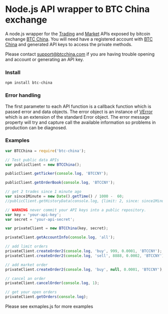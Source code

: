 Node.js API wrapper to BTC China exchange
===============

A node.js wrapper for the [Trading](http://btcchina.org/api-trade-documentation-en#trade_api_authentication) and [Market](http://btcchina.org/api-market-data-documentation-en) APIs exposed by bitcoin exchange [BTC China](https://www.btcchina.com).
You will need have a registered account with [BTC China](https://www.btcchina.com) and generated API keys to access the private methods.

Please contact support@btcchina.com if you are having trouble opening and account or generating an API key.

### Install

`npm install btc-china`

### Error handling
The first parameter to each API function is a callback function which is passed error and data objects.
The error object is an instance of [VError](https://github.com/davepacheco/node-verror) which is an extension of the standard Error object. The error message property will try and capture call the available information so problems in production can be diagnosed.

### Examples

```js
var BTCChina = require('btc-china');

// Test public data APIs
var publicClient = new BTCChina();

publicClient.getTicker(console.log, 'BTCCNY');

publicClient.getOrderBook(console.log, 'BTCCNY');

// get 2 trades since 1 minute ago
var since1Minute = new Date().getTime() / 1000 -  60;
//publicClient.getHistoryData(console.log, {limit: 2, since: since1Minute, sincetype: 'time' });

// WARNING never commit your API keys into a public repository.
var key = 'your-api-key';
var secret = 'your-api-secret';

var privateClient = new BTCChina(key, secret);

privateClient.getAccountInfo(console.log, 'all');

// add limit orders
privateClient.createOrder2(console.log, 'buy', 999, 0.0001, 'BTCCNY');
privateClient.createOrder2(console.log, 'sell', 8888, 0.0002, 'BTCCNY');

// add market order
privateClient.createOrder2(console.log, 'buy', null, 0.0001, 'BTCCNY');

// cancel an order
privateClient.cancelOrder(console.log, 1);

// get your open orders
privateClient.getOrders(console.log);
```

Please see exmaples.js for more examples
